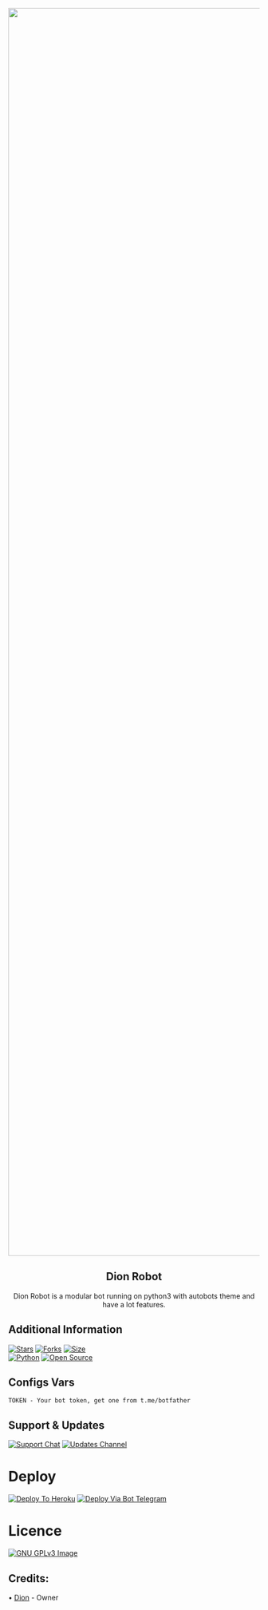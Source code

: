 <p align="center"><a href="https://t.me/DionRobot"><img src="https://telegra.ph/file/dde299f65a74e6bc132ba.jpg" alt="Dion Robot" width="2500"></a></p> 
<h2 align="center"><b>Dion Robot</b></h2>
<p align="center">Dion Robot is a modular bot running on python3 with autobots theme and have a lot features.</p>

## Additional Information
[![Stars](https://img.shields.io/github/stars/SeorangDion/DionBot?style=flat-square&color=yellow)](https://github.com/SeorangDion/DionBot/stargazers)
[![Forks](https://img.shields.io/github/forks/SeorangDion/DionBot?style=flat-square&color=orange)](https://github.com/SeorangDion/DionBot/fork)
[![Size](https://img.shields.io/github/repo-size/SeorangDion/DionBot?style=flat-square&color=green)](https://github.com/SeorangDion/DionBot/)   
[![Python](https://img.shields.io/badge/Python-v3.10.5-blue)](https://www.python.org/)
[![Open Source](https://badges.frapsoft.com/os/v2/open-source.svg?v=103)](https://github.com/SeorangDion/DionBot)

## Configs Vars
```
TOKEN - Your bot token, get one from t.me/botfather
```

## Support & Updates
[![Support Chat](https://img.shields.io/badge/Support%20Group-1b77FF.svg?style=for-the-badge&logo=telegram)](https://t.me/DionSupport)
[![Updates Channel](https://img.shields.io/badge/Updates%20Channel-1b77FF.svg?style=for-the-badge&logo=telegram)](https://t.me/DionProjects)


# Deploy
[![Deploy To Heroku](https://www.herokucdn.com/deploy/button.svg)](https://heroku.com/deploy?template=https://github.com/SeorangDion/DionBot)
[![Deploy Via Bot Telegram](https://img.shields.io/badge/Deploy%20Via%20Bot%20Telegram-1b77FF.svg?style=for-the-badge&logo=telegram)](https://t.me/XTZ_HerokuBot?start=U2VvcmFuZ0Rpb24vRGlvbkJvdCBkaW9u)

# Licence
[![GNU GPLv3 Image](https://www.gnu.org/graphics/gplv3-127x51.png)](http://www.gnu.org/licenses/gpl-3.0.en.html)

## Credits:
• [Dion](https://GitHub.com/SeorangDion) - Owner
